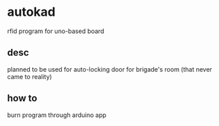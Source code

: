 # autokad
rfid program for uno-based board
## desc
planned to be used for auto-locking door for brigade's room (that never came to reality)
## how to
burn program through arduino app
